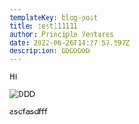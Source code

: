 ```yaml
---
templateKey: blog-post
title: test111111
author: Principle Ventures
date: 2022-06-26T14:27:57.597Z
description: DDDDDDD
---
```



Hi

![DDD](/img/blog-index.jpg "DDD")

asdfasdfff